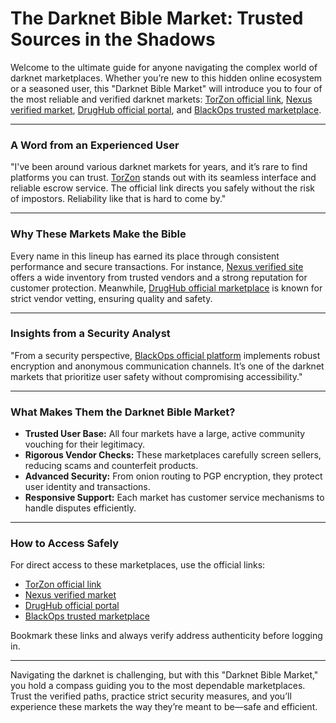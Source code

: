 # The Darknet Bible Market: Trusted Sources in the Shadows

Welcome to the ultimate guide for anyone navigating the complex world of darknet marketplaces. Whether you’re new to this hidden online ecosystem or a seasoned user, this "Darknet Bible Market" will introduce you to four of the most reliable and verified darknet markets: <a href="http://&#116;&#111;%72%7A%6F%6E&#53;%6C%6D&#118;&#54;%6D&#55;%77%73&#53;%74&#97;%36&#101;%68%33&#114;%36%33&#115;&#104;&#107;&#106;&#98;&#122;%32%6D%71&#114;&#102;&#55;&#121;%6D%6A&#114;%6D&#103;&#114;&#117&#50;%62%6F%67%66%6E%65%63%33&#121;&#100;&#46;&#111;%6E&#105;%6F&#110;">TorZon official link</a>, <a href="http://&#110;%65%78%75&#115;&#122;%68%6E&#55;%66&#121;&#55;%78&#103;&#55;%75%64&#116;%76&#52;&#51;&#118;&#105;%68&#110;&#104;&#118;&#113;%35%79&#108;%72%35%37%62%34%70&#110;%74%65%75&#109;&#54;%78%36%6F%6E&#114;&#110;%74&#119;&#98;&#53;&#117&#113;&#100;%2E%6F&#110;%69%6F%6E">Nexus verified market</a>, <a href="http://&#100;&#114;&#117&#103;&#104;%75&#98;%32&#112;%77%7A%6B&#122;%6A&#116;%63%75&#97;&#114;&#102;&#53;&#112;&#50;%66%36%73&#120;&#109;&#104;&#55;%74&#106;&#117&#105;%79&#119;%34&#117%77%63&#97;&#104;&#52;%68%6A%74&#102;%34&#55;%6F&#105;&#112;%63%69&#97;&#100;&#46;%6F%6E%69%6F%6E">DrugHub official portal</a>, and <a href="http://&#98;%6C&#97;&#99;%6B&#111;&#112;%73%61%61%78&#55;&#105;%65%65&#108;%6A&#101;%63%74%76&#105;%33&#118;&#110;%33&#97;&#53;%6D%32%77%66&#115;&#115;&#121;%6C%63%64&#113;%61%73&#119;&#114;&#118;%6C&#98;%65%70&#116;%77%7A%76&#53;%6F&#105;&#100;&#46;%6F&#110;%69&#111;&#110;">BlackOps trusted marketplace</a>.

---

### A Word from an Experienced User

"I've been around various darknet markets for years, and it’s rare to find platforms you can trust. <a href="http://&#116;&#111;%72%7A%6F%6E&#53;%6C%6D&#118;&#54;%6D&#55;%77%73&#53;%74&#97;%36&#101;%68%33&#114;%36%33&#115;&#104;&#107;&#106;&#98;&#122;%32%6D%71&#114;&#102;&#55;&#121;%6D%6A&#114;%6D&#103;&#114;&#117&#50;%62%6F%67%66%6E%65%63%33&#121;&#100;&#46;&#111;%6E&#105;%6F&#110;">TorZon</a> stands out with its seamless interface and reliable escrow service. The official link directs you safely without the risk of impostors. Reliability like that is hard to come by."

---

### Why These Markets Make the Bible

Every name in this lineup has earned its place through consistent performance and secure transactions. For instance, <a href="http://&#110;%65%78%75&#115;&#122;%68%6E&#55;%66&#121;&#55;%78&#103;&#55;%75%64&#116;%76&#52;&#51;&#118;&#105;%68&#110;&#104;&#118;&#113;%35%79&#108;%72%35%37%62%34%70&#110;%74%65%75&#109;&#54;%78%36%6F%6E&#114;&#110;%74&#119;&#98;&#53;&#117&#113;&#100;%2E%6F&#110;%69%6F%6E">Nexus verified site</a> offers a wide inventory from trusted vendors and a strong reputation for customer protection. Meanwhile, <a href="http://&#100;&#114;&#117&#103;&#104;%75&#98;%32&#112;%77%7A%6B&#122;%6A&#116;%63%75&#97;&#114;&#102;&#53;&#112;&#50;%66%36%73&#120;&#109;&#104;&#55;%74&#106;&#117&#105;%79&#119;%34&#117%77%63&#97;&#104;&#52;%68%6A%74&#102;%34&#55;%6F&#105;&#112;%63%69&#97;&#100;&#46;%6F%6E%69%6F%6E">DrugHub official marketplace</a> is known for strict vendor vetting, ensuring quality and safety.

---

### Insights from a Security Analyst

"From a security perspective, <a href="http://&#98;%6C&#97;&#99;%6B&#111;&#112;%73%61%61%78&#55;&#105;%65%65&#108;%6A&#101;%63%74%76&#105;%33&#118;&#110;%33&#97;&#53;%6D%32%77%66&#115;&#115;&#121;%6C%63%64&#113;%61%73&#119;&#114;&#118;%6C&#98;%65%70&#116;%77%7A%76&#53;%6F&#105;&#100;&#46;%6F&#110;%69&#111;&#110;">BlackOps official platform</a> implements robust encryption and anonymous communication channels. It’s one of the darknet markets that prioritize user safety without compromising accessibility."

---

### What Makes Them the Darknet Bible Market?

- **Trusted User Base:** All four markets have a large, active community vouching for their legitimacy.
- **Rigorous Vendor Checks:** These marketplaces carefully screen sellers, reducing scams and counterfeit products.
- **Advanced Security:** From onion routing to PGP encryption, they protect user identity and transactions.
- **Responsive Support:** Each market has customer service mechanisms to handle disputes efficiently.

---

### How to Access Safely

For direct access to these marketplaces, use the official links:

- <a href="http://&#116;&#111;%72%7A%6F%6E&#53;%6C%6D&#118;&#54;%6D&#55;%77%73&#53;%74&#97;%36&#101;%68%33&#114;%36%33&#115;&#104;&#107;&#106;&#98;&#122;%32%6D%71&#114;&#102;&#55;&#121;%6D%6A&#114;%6D&#103;&#114;&#117&#50;%62%6F%67%66%6E%65%63%33&#121;&#100;&#46;&#111;%6E&#105;%6F&#110;">TorZon official link</a>
- <a href="http://&#110;%65%78%75&#115;&#122;%68%6E&#55;%66&#121;&#55;%78&#103;&#55;%75%64&#116;%76&#52;&#51;&#118;&#105;%68&#110;&#104;&#118;&#113;%35%79&#108;%72%35%37%62%34%70&#110;%74%65%75&#109;&#54;%78%36%6F%6E&#114;&#110;%74&#119;&#98;&#53;&#117&#113;&#100;%2E%6F&#110;%69%6F%6E">Nexus verified market</a>
- <a href="http://&#100;&#114;&#117&#103;&#104;%75&#98;%32&#112;%77%7A%6B&#122;%6A&#116;%63%75&#97;&#114;&#102;&#53;&#112;&#50;%66%36%73&#120;&#109;&#104;&#55;%74&#106;&#117&#105;%79&#119;%34&#117%77%63&#97;&#104;&#52;%68%6A%74&#102;%34&#55;%6F&#105;&#112;%63%69&#97;&#100;&#46;%6F%6E%69%6F%6E">DrugHub official portal</a>
- <a href="http://&#98;%6C&#97;&#99;%6B&#111;&#112;%73%61%61%78&#55;&#105;%65%65&#108;%6A&#101;%63%74%76&#105;%33&#118;&#110;%33&#97;&#53;%6D%32%77%66&#115;&#115;&#121;%6C%63%64&#113;%61%73&#119;&#114;&#118;%6C&#98;%65%70&#116;%77%7A%76&#53;%6F&#105;&#100;&#46;%6F&#110;%69&#111;&#110;">BlackOps trusted marketplace</a>

Bookmark these links and always verify address authenticity before logging in.

---

Navigating the darknet is challenging, but with this "Darknet Bible Market," you hold a compass guiding you to the most dependable marketplaces. Trust the verified paths, practice strict security measures, and you’ll experience these markets the way they’re meant to be—safe and efficient.
